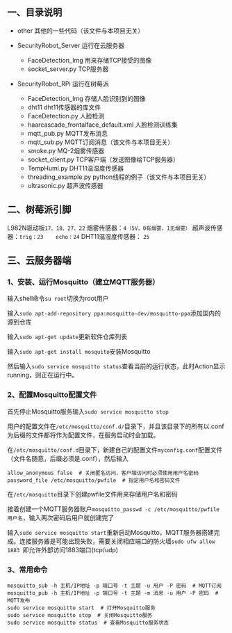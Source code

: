 ## 一、目录说明

- other	 其他的一些代码（该文件与本项目无关）

- SecurityRobot_Server		运行在云服务器
  - FaceDetection_Img	用来存储TCP接受的图像
  - socket_server.py	TCP服务器
- SecurityRobot_RPi		运行在树莓派
  - FaceDetection_Img	存储人脸识别到的图像
  - dht11	dht11传感器的库文件
  - FaceDetection.py	人脸检测
  - haarcascade_frontalface_default.xml		人脸检测训练集
  - mqtt_pub.py		MQTT发布消息
  - mqtt_sub.py		MQTT订阅消息（该文件与本项目无关）
  - smoke.py	MQ-2烟雾传感器
  - socket_client.py	TCP客户端（发送图像给TCP服务器）
  - TempHumi.py		DHT11温湿度传感器
  - threading_example.py	python线程的例子（该文件与本项目无关）
  - ultrasonic.py	超声波传感器

## 二、树莓派引脚

L982N驱动板`17、18、27、22`
烟雾传感器：`4（5V，0有烟雾，1无烟雾）`
超声波传感器：`trig：23    echo：24`
DHT11温湿度传感器： `25`

## 三、云服务器端

### 1、安装、运行Mosquitto（建立MQTT服务器）

输入shell命令`su root`切换为root用户

输入`sudo apt-add-repository ppa:mosquitto-dev/mosquitto-ppa`添加国内的源到仓库

输入`sudo apt-get update`更新软件仓库列表

输入`sudo apt-get install mosquito`安装Mosquitto

然后输入`sudo service mosquitto status`查看当前的运行状态，此时Action显示running，则正在运行中。

### 2、配置Mosquitto配置文件

首先停止Mosquitto服务输入`sudo service mosquitto stop`

用户的配置文件在`/etc/mosquitto/conf.d/`目录下，并且该目录下的所有以.conf为后缀的文件都将作为配置文件，在服务启动时会加载。

在`/etc/mosquitto/conf.d`目录下，新建自己的配置文件`myconfig.conf`配置文件（文件名随意，后缀必须是.conf），然后输入
```shell
allow_anonymous false  # 关闭匿名访问，客户端访问时必须使用用户名密码
password_file /etc/mosquitto/pwfile  # 指定用户名和密码文件
```

在`/etc/mosquitto`目录下创建pwfile文件用来存储用户名和密码

接着创建一个MQTT服务器账户`mosquitto_passwd -c /etc/mosquitto/pwfile 用户名`，输入两次密码后用户就创建完了

输入`sudo service mosquitto start`重新启动Mosquitto，MQTT服务器搭建完成。连接服务器是可能出现失败，需要关闭相应端口的防火墙`sudo ufw allow 1883 `即允许外部访问1883端口(tcp/udp)

### 3、常用命令

```shell
mosquitto_sub -h 主机/IP地址 -p 端口号 -t 主题 -u 用户 -P 密码  # MQTT订阅
mosquitto_pub -h 主机/IP地址 -p 端口号 -t 主题 -m 消息 -u 用户 -P 密码  # MQTT发布
sudo service mosquitto start  # 打开Mosquitto服务
sudo service mosquitto stop  # 关闭Mosquitto服务
sudo service mosquitto status  # 查看Mosquitto服务状态
```